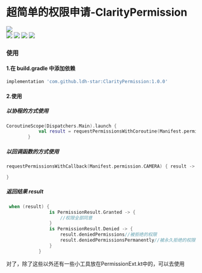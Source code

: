 
# 超简单的权限申请-ClarityPermission
![](https://api.bintray.com/packages/li-xiaojun/jrepo/xpopup/images/download.svg)  
![](https://img.shields.io/badge/author-ldh-brightgreen.svg) ![](https://img.shields.io/badge/compileSdkVersion-32-orange.svg) ![](https://img.shields.io/badge/minSdkVersion-21-orange.svg) ![](https://img.shields.io/hexpm/l/plug.svg)


### 使用

#### 1.在 build.gradle 中添加依赖


```gradle
implementation 'com.github.ldh-star:ClarityPermission:1.0.0'
```

#### 2.使用

##### 以协程的方式使用
```kotlin
CoroutineScope(Dispatchers.Main).launch {
            val result = requestPermissionsWithCoroutine(Manifest.permission.WRITE_EXTERNAL_STORAGE)
        }
```

##### 以回调函数的方式使用
```kotlin
requestPermissionsWithCallback(Manifest.permission.CAMERA) { result ->

}
```

##### 返回结果 result

```kotlin
 when (result) {
                is PermissionResult.Granted -> {
                    //权限全部同意
                }
                is PermissionResult.Denied -> {
                    result.deniedPermissions//被拒绝的权限
                    result.deniedPermissionsPermanently//被永久拒绝的权限
                }
            }
```

对了，除了这些以外还有一些小工具放在PermissionExt.kt中的，可以去使用